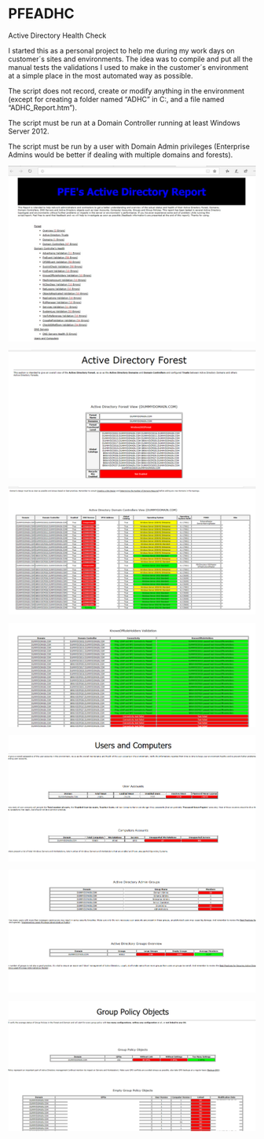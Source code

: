 # PFEADHC
Active Directory Health Check

I started this as a personal project to help me during my work days on customer´s sites and environments. The idea was to compile and put all the manual tests the validations I used to make in the customer´s environment at a simple place in the most automated way as possible. 

The script does not record, create or modify anything in the environment (except for creating a folder named “ADHC” in C:\, and a file named “ADHC_Report.htm”). 

The script must be run at a Domain Controller running at least Windows Server 2012. 

The script must be run by a user with Domain Admin privileges (Enterprise Admins would be better if dealing with multiple domains and forests).

![Header](/Img/0.png)

![Forest](/Img/1.png)

![DCs](/Img/2.png)

![DCDIAG](/Img/3.png)

![Users](/Img/4.png)

![Groups](/Img/5.png)

![GPOs](/Img/6.png)
